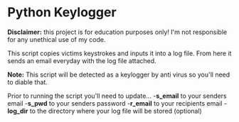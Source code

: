 # Python Keylogger
**Disclaimer:** this project is for education purposes only! I'm not responsible for any unethical use of my code.

This script copies victims keystrokes and inputs it into a log file. From here it sends an email everyday with the log file attached.

**Note:** This script will be detected as a keylogger by anti virus so you'll need to diable that.

Prior to running the script you'll need to update...
-**s_email** to your senders email
-**s_pwd** to your senders password
-**r_email** to your recipients email
-**log_dir** to the directory where your log file will be stored (optional) 
